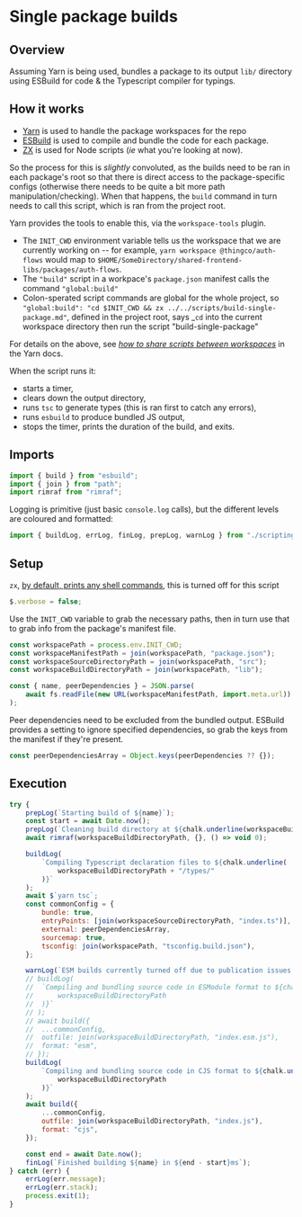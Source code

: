 # Single package builds

## Overview

Assuming Yarn is being used, bundles a package to its output `lib/` directory using ESBuild for code & the Typescript compiler for typings.

## How it works

- [Yarn](https://yarnpkg.org) is used to handle the package workspaces for the repo
- [ESBuild](https://esbuild.github.io/) is used to compile and bundle the code for each package.
- [ZX](https://github.com/google/zx) is used for Node scripts (_ie_ what you're looking at now).

So the process for this is _slightly_ convoluted, as the builds need to be ran in each package's root so that there is direct access to the package-specific configs (otherwise there needs to be quite a bit more path manipulation/checking). When that happens, the `build` command in turn needs to call this script, which is ran from the project root.

Yarn provides the tools to enable this, via the `workspace-tools` plugin.

- The `INIT_CWD` environment variable tells us the workspace that we are currently working on -- for example, `yarn workspace @thingco/auth-flows` would map to `$HOME/SomeDirectory/shared-frontend-libs/packages/auth-flows`.
- The `"build"` script in a workpace's `package.json` manifest calls the command `"global:build"`
- Colon-sperated script commands are global for the whole project, so `"global:build": "cd $INIT_CWD && zx ../../scripts/build-single-package.md"`, defined in the project root, says \_`cd` into the current workspace directory then run the script "build-single-package"

For details on the above, see _[how to share scripts between workspaces](https://yarnpkg.com/getting-started/qa#how-to-share-scripts-between-workspaces)_ in the Yarn docs.

When the script runs it:

- starts a timer,
- clears down the output directory,
- runs `tsc` to generate types (this is ran first to catch any errors),
- runs `esbuild` to produce bundled JS output,
- stops the timer, prints the duration of the build, and exits.

## Imports

```js
import { build } from "esbuild";
import { join } from "path";
import rimraf from "rimraf";
```

Logging is primitive (just basic `console.log` calls), but the different levels are coloured and formatted:

```js
import { buildLog, errLog, finLog, prepLog, warnLog } from "./scripting-utilities.mjs";
```

## Setup

`zx`, [by default, prints any shell commands](https://github.com/google/zx#verbose), this is turned off for this script

```js
$.verbose = false;
```

Use the `INIT_CWD` variable to grab the necessary paths, then in turn use that to grab info from
the package's manifest file.

```js
const workspacePath = process.env.INIT_CWD;
const workspaceManifestPath = join(workspacePath, "package.json");
const workspaceSourceDirectoryPath = join(workspacePath, "src");
const workspaceBuildDirectoryPath = join(workspacePath, "lib");

const { name, peerDependencies } = JSON.parse(
	await fs.readFile(new URL(workspaceManifestPath, import.meta.url))
);
```

Peer dependencies need to be excluded from the bundled output. ESBuild provides a setting to ignore specified dependencies, so grab the keys from the manifest if they're present.

```js
const peerDependenciesArray = Object.keys(peerDependencies ?? {});
```

## Execution

```js
try {
	prepLog(`Starting build of ${name}`);
	const start = await Date.now();
	prepLog(`Cleaning build directory at ${chalk.underline(workspaceBuildDirectoryPath)}`);
	await rimraf(workspaceBuildDirectoryPath, {}, () => void 0);

	buildLog(
		`Compiling Typescript declaration files to ${chalk.underline(
			workspaceBuildDirectoryPath + "/types/"
		)}`
	);
	await $`yarn tsc`;
	const commonConfig = {
		bundle: true,
		entryPoints: [join(workspaceSourceDirectoryPath, "index.ts")],
		external: peerDependenciesArray,
		sourcemap: true,
		tsconfig: join(workspacePath, "tsconfig.build.json"),
	};

	warnLog(`ESM builds currently turned off due to publication issues.`);
	// buildLog(
	// 	`Compiling and bundling source code in ESModule format to ${chalk.underline(
	// 		workspaceBuildDirectoryPath
	// 	)}`
	// );
	// await build({
	// 	...commonConfig,
	// 	outfile: join(workspaceBuildDirectoryPath, "index.esm.js"),
	// 	format: "esm",
	// });
	buildLog(
		`Compiling and bundling source code in CJS format to ${chalk.underline(
			workspaceBuildDirectoryPath
		)}`
	);
	await build({
		...commonConfig,
		outfile: join(workspaceBuildDirectoryPath, "index.js"),
		format: "cjs",
	});

	const end = await Date.now();
	finLog(`Finished building ${name} in ${end - start}ms`);
} catch (err) {
	errLog(err.message);
	errLog(err.stack);
	process.exit(1);
}
```
